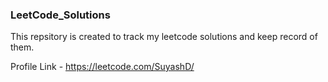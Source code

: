 ### LeetCode_Solutions

This repsitory is created to track my leetcode solutions and keep record of them.

Profile Link - https://leetcode.com/SuyashD/
